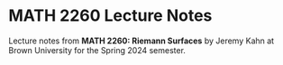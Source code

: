 # MATH 2260 Lecture Notes
Lecture notes from **MATH 2260: Riemann Surfaces** by Jeremy Kahn at Brown University for the Spring 2024 semester.